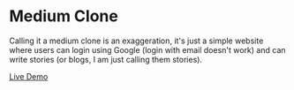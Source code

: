 # Medium Clone

Calling it a medium clone is an exaggeration, it's just a simple website where users can login using Google (login with email doesn't work) and can write stories (or blogs, I am just calling them stories).

[Live Demo](https://medium-clone-dev-e3730.web.app/)
